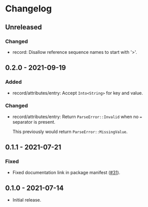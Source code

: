 # Changelog

## Unreleased

### Changed

  * record: Disallow reference sequence names to start with '>'.

## 0.2.0 - 2021-09-19

### Added

  * record/attributes/entry: Accept `Into<String>` for key and value.

### Changed

  * record/attributes/entry: Return `ParseError::Invalid` when no `=`
    separator is present.

    This previously would return `ParseError::MissingValue`.

## 0.1.1 - 2021-07-21

### Fixed

  * Fixed documentation link in package manifest ([#31]).

[#31]: https://github.com/zaeleus/noodles/issues/31

## 0.1.0 - 2021-07-14

  * Initial release.
